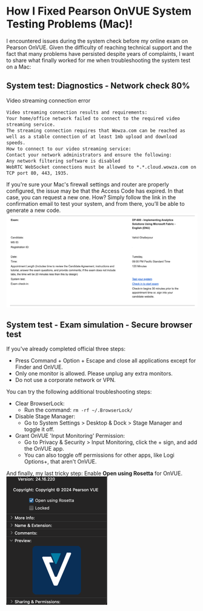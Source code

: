 # How I Fixed Pearson OnVUE System Testing Problems (Mac)!

I encountered issues during the system check before my online exam on Pearson OnVUE. Given the difficulty of reaching technical support and the fact that many problems have persisted despite years of complaints, I want to share what finally worked for me when troubleshooting the system test on a Mac:

## System test: Diagnostics - Network check 80%
Video streaming connection error

    Video streaming connection results and requirements:    
    Your home/office network failed to connect to the required video streaming service.  
    The streaming connection requires that Wowza.com can be reached as well as a stable connection of at least 1mb upload and download speeds.    
    How to connect to our video streaming service:    
    Contact your network administrators and ensure the following:    
    Any network filtering software is disabled  
    WebRTC WebSocket connections must be allowed to *.*.cloud.wowza.com on TCP port 80, 443, 1935.

If you're sure your Mac's firewall settings and router are properly configured, the issue may be that the Access Code has expired. 
In that case, you can request a new one. 
How? Simply follow the link in the confirmation email to test your system, and from there, you’ll be able to generate a new code.
![Lint to test your system](https://github.com/VaHiX/notes/blob/3307f9a7e51afb28d9f18dc1af6d5a90f29fa0b4/Images/OnVUE/email.png?raw=true)

## System test - Exam simulation - Secure browser test
If you've already completed official three steps:
 - Press Command + Option + Escape and close all applications except for Finder and OnVUE.
 - Only one monitor is allowed. Please unplug any extra monitors.
 - Do not use a corporate network or VPN.

You can try the following additional troubleshooting steps:
- Clear BrowserLock:
	- Run the command: `rm -rf ~/.BrowserLock/`
- Disable Stage Manager:
	- Go to System Settings > Desktop & Dock > Stage Manager and toggle it off.
- Grant OnVUE 'Input Monitoring' Permission:
	- Go to Privacy & Security > Input Monitoring, click the + sign, and add the OnVUE app.
	- You can also toggle off permissions for other apps, like Logi Options+, that aren't OnVUE.

And finally, my last tricky step:
Enable **Open using Rosetta** for OnVUE.
![Open using Rosetta](https://github.com/VaHiX/notes/blob/5af4401176e1d7b1ea4ca264fd313472b262d060/Images/OnVUE/rosetta.png?raw=true)
